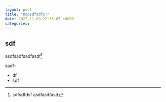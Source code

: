 ```yaml
---
layout: post
title: "Oopsdfsdfs!"
date: 2022-11-09 22:15:05 +0000
categories:
---
```


## sdf

asdfsadfsadfasdf[^leg]

[^leg]:
    sdfsdfdsf
    asdfasdfasd

sadf-

- df
- sdf
